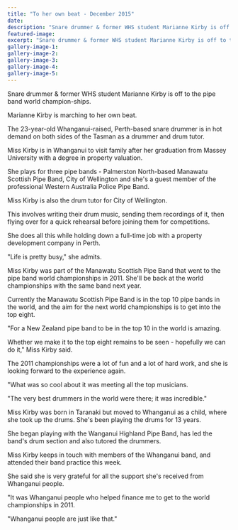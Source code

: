 ```yaml
---
title: "To her own beat - December 2015"
date: 
description: "Snare drummer & former WHS student Marianne Kirby is off to the pipe band world champion-ships, Wanganui Chronicle article on 5/12/15..."
featured-image: 
excerpt: "Snare drummer & former WHS student Marianne Kirby is off to the pipe band world champion-ships."
gallery-image-1: 
gallery-image-2: 
gallery-image-3: 
gallery-image-4: 
gallery-image-5: 
---
```


<p>Snare drummer &amp; former WHS student Marianne Kirby is off to the pipe band world champion-ships.</p>
<p>Marianne Kirby is marching to her own beat.</p>
<p>The 23-year-old Whanganui-raised, Perth-based snare drummer is in hot demand on both sides of the Tasman as a drummer and drum tutor.</p>
<p>Miss Kirby is in Whanganui to visit family after her graduation from Massey University with a degree in property valuation.</p>
<p>She plays for three pipe bands - Palmerston North-based Manawatu Scottish Pipe Band, City of Wellington and she's a guest member of the professional Western Australia Police Pipe Band.</p>
<p>Miss Kirby is also the drum tutor for City of Wellington.</p>
<p>This involves writing their drum music, sending them recordings of it, then flying over for a quick rehearsal before joining them for competitions.</p>
<p>She does all this while holding down a full-time job with a property development company in Perth.</p>
<p>"Life is pretty busy," she admits.</p>
<p>Miss Kirby was part of the Manawatu Scottish Pipe Band that went to the pipe band world championships in 2011. She'll be back at the world championships with the same band next year.</p>
<p>Currently the Manawatu Scottish Pipe Band is in the top 10 pipe bands in the world, and the aim for the next world championships is to get into the top eight.</p>
<p>"For a New Zealand pipe band to be in the top 10 in the world is amazing.</p>
<p>Whether we make it to the top eight remains to be seen - hopefully we can do it," Miss Kirby said.</p>
<p>The 2011 championships were a lot of fun and a lot of hard work, and she is looking forward to the experience again.</p>
<p>"What was so cool about it was meeting all the top musicians.</p>
<p>"The very best drummers in the world were there; it was incredible."</p>
<p>Miss Kirby was born in Taranaki but moved to Whanganui as a child, where she took up the drums. She's been playing the drums for 13 years.</p>
<p>She began playing with the Wanganui Highland Pipe Band, has led the band's drum section and also tutored the drummers.</p>
<p>Miss Kirby keeps in touch with members of the Whanganui band, and attended their band practice this week.</p>
<p>She said she is very grateful for all the support she's received from Whanganui people.</p>
<p>"It was Whanganui people who helped finance me to get to the world championships in 2011.</p>
<p>"Whanganui people are just like that."</p>

